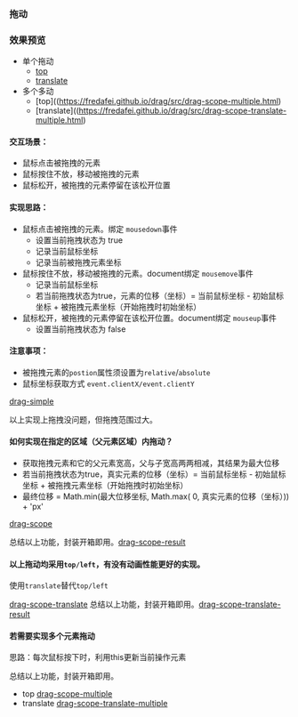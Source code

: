 ### 拖动

### 效果预览
+ 单个拖动
  + [top](https://fredafei.github.io/drag/src/drag-scope-result.html)
  + [translate](https://fredafei.github.io/drag/src/drag-scope-translate-result.html)
+ 多个多动
  + [top]((https://fredafei.github.io/drag/src/drag-scope-multiple.html)
  + [translate]((https://fredafei.github.io/drag/src/drag-scope-translate-multiple.html)

#### 交互场景：
+ 鼠标点击被拖拽的元素
+ 鼠标按住不放，移动被拖拽的元素
+ 鼠标松开，被拖拽的元素停留在该松开位置

#### 实现思路：
+ 鼠标点击被拖拽的元素。绑定 `mousedown`事件
  + 设置当前拖拽状态为 true
  + 记录当前鼠标坐标
  + 记录当前被拖拽元素坐标
+ 鼠标按住不放，移动被拖拽的元素。document绑定 `mousemove`事件
  + 记录当前鼠标坐标
  + 若当前拖拽状态为true，元素的位移（坐标）= 当前鼠标坐标 - 初始鼠标坐标 + 被拖拽元素坐标（开始拖拽时初始坐标）
+ 鼠标松开，被拖拽的元素停留在该松开位置。document绑定 `mouseup`事件
  + 设置当前拖拽状态为 false

#### 注意事项：
+ 被拖拽元素的`postion`属性须设置为`relative`/`absolute`
+ 鼠标坐标获取方式 `event.clientX/event.clientY`

[drag-simple](https://github.com/FredaFei/drag/blob/master/src/drag-simple.html)

以上实现上拖拽没问题，但拖拽范围过大。

#### 如何实现在指定的区域（父元素区域）内拖动？

  + 获取拖拽元素和它的父元素宽高，父与子宽高两两相减，其结果为最大位移
  + 若当前拖拽状态为true，真实元素的位移（坐标）= 当前鼠标坐标 - 初始鼠标坐标 + 被拖拽元素坐标（开始拖拽时初始坐标）
  + 最终位移 = Math.min(最大位移坐标, Math.max( 0, 真实元素的位移（坐标）)) + 'px'

[drag-scope](https://github.com/FredaFei/drag/blob/master/src/drag-scope.html)

总结以上功能，封装开箱即用。[drag-scope-result](https://github.com/FredaFei/drag/blob/master/src/drag-scope-result.html)

#### 以上拖动均采用`top/left`，有没有动画性能更好的实现。
使用`translate`替代`top/left`

[drag-scope-translate](https://github.com/FredaFei/drag/blob/master/src/drag-scope-translate.html)
总结以上功能，封装开箱即用。[drag-scope-translate-result](https://github.com/FredaFei/drag/blob/master/src/drag-scope-translate-result.html)

#### 若需要实现多个元素拖动
思路：每次鼠标按下时，利用this更新当前操作元素

总结以上功能，封装开箱即用。

+ top [drag-scope-multiple](https://github.com/FredaFei/drag/blob/master/src/drag-scope-multiple.html)
+ translate [drag-scope-translate-multiple](https://github.com/FredaFei/drag/blob/master/src/drag-scope-translate-multiple.html)






